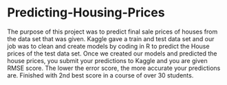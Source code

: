 # Predicting-Housing-Prices

The purpose of this project was to predict final sale prices of houses from the data set that was given. Kaggle gave a train and test data set and our job was to clean and create models by coding in R to predict the House prices of the test data set. Once we created our models and predicted the house prices, you submit your predictions to Kaggle and you are given RMSE score. The lower the error score, the more accurate your predictions are. Finished with 2nd best score in a course of over 30 students.
